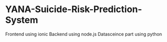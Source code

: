 # YANA-Suicide-Risk-Prediction-System
Frontend using ionic
Backend using node.js
Datasceince part using python 
